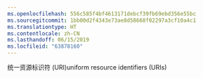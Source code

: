 ```yaml
---
ms.openlocfilehash: 556c585f4bf4613171debcf39fb69ebd356e55bc
ms.sourcegitcommit: 1bb00d2f4343e73ae8d58668f02297a3cf10a4c1
ms.translationtype: HT
ms.contentlocale: zh-CN
ms.lasthandoff: 06/15/2019
ms.locfileid: "63878160"
---
```

<span data-ttu-id="0c68d-101">统一资源标识符 (URI)</span><span class="sxs-lookup"><span data-stu-id="0c68d-101">uniform resource identifiers (URIs)</span></span>